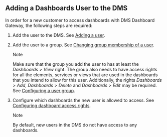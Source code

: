## Adding a Dashboards User to the DMS

In order for a new customer to access dashboards with DMS Dashboard Gateway, the following steps are required:

1. Add the user to the DMS. See [Adding a user](../../part_3/security/Adding_a_user.md).

2. Add the user to a group. See [Changing group membership of a user](../../part_3/security/Changing_group_membership_of_a_user.md).

    > [!NOTE]
    > Make sure that the group you add the user to has at least the *Dashboards* > *View* right. The group also needs to have access rights for all the elements, services or views that are used in the dashboards that you intend to allow for this user. Additionally, the rights *Dashboards* > *Add*, *Dashboards* > *Delete* and *Dashboards* > *Edit* may be required. See [Configuring a user group](../../part_3/security/Configuring_a_user_group.md).

3. Configure which dashboards the new user is allowed to access. See [Configuring dashboard access rights](Configuring_dashboard_access_rights.md).

    > [!NOTE]
    > By default, new users in the DMS do not have access to any dashboards.
    >
